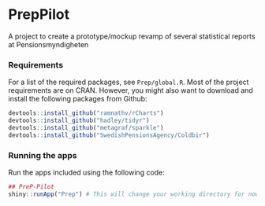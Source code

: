 PrepPilot
=========

A project to create a prototype/mockup revamp of several statistical reports at Pensionsmyndigheten

### Requirements

For a list of the required packages, see `Prep/global.R`.
Most of the project requirements are on CRAN. However, you might also want to download and install the following packages from Github:

```r
devtools::install_github("ramnathv/rCharts")
devtools::install_github("hadley/tidyr")
devtools::install_github("metagraf/sparkle")
devtools::install_github("SwedishPensionsAgency/Coldbir")
```

### Running the apps
Run the apps included using the following code:

```r
## PreP-Pilot
shiny::runApp("Prep") # This will change your working directory for now

```